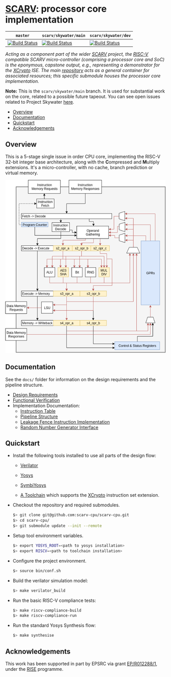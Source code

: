 # [SCARV](https://github.com/scarv/scarv): processor core implementation 

`master`    |  `scarv/skywater/main` | `scarv/skywater/dev`
------------|------------------------|---------------------
[![Build Status](https://travis-ci.org/scarv/scarv-cpu.svg?branch=master)](https://travis-ci.org/scarv/scarv-cpu) | [![Build Status](https://travis-ci.org/scarv/scarv-cpu.svg?branch=scarv%2Fskywater%2Fmain)](https://travis-ci.org/scarv/scarv-cpu) | [![Build Status](https://travis-ci.org/scarv/scarv-cpu.svg?branch=scarv%2Fskywater%2Fdev)](https://travis-ci.org/scarv/scarv-cpu)

<!--- -------------------------------------------------------------------- --->

*Acting as a component part of the wider
[SCARV](https://www.scarv.org)
project,
the
[RISC-V](https://riscv.org)
compatible SCARV micro-controller
(comprising a processor core and SoC)
is the eponymous, capstone output,
e.g., representing a demonstrator for the
[XCrypto](https://github.com/scarv/xcrypto)
ISE.
The main
[repository](https://github.com/scarv/scarv)
acts as a general container for associated resources;
this specific submodule houses
the 
processor core
implementation.*

<!--- -------------------------------------------------------------------- --->

**Note:** This is the `scarv/skywater/main` branch. It is used for substantial
work on the core, related to a possible future tapeout. You can see
open issues related to Project Skywater 
[here](https://github.com/scarv/scarv-cpu/issues?q=is%3Aissue+is%3Aopen+label%3Askywater).

<!--- -------------------------------------------------------------------- --->

- [Overview](#Overview)
- [Documentation](#Documentation)
- [Quickstart](#Quickstart)
- [Acknowledgements](#Acknowledgements)

## Overview

This is a 5-stage single issue in order CPU core, implementing the
RISC-V 32-bit integer base architecture, along with the **C**ompressed
and **M**ultiply extensions.
It's a micro-controller, with no cache, branch prediction or
virtual memory.

![Pipeline Diagram](docs/scarv-cpu-uarch.png)

## Documentation

See the `docs/` folder for information on the design requirements and
the pipeline structure.

- [Design Requirements](docs/requirements.md)
- [Functional Verification](docs/verification.md)
- Implementation Documentation:
  - [Instruction Table](docs/instr-table.md)
  - [Pipeline Structure](docs/pipeline.md)
  - [Leakage Fence Instruction Implementation](docs/leakage-fence.md)
  - [Random Number Generator Interface](docs/rng-interface.md)

## Quickstart

- Install the following tools installed to use all parts of the
  design flow:

  - [Verilator](https://www.veripool.org/projects/verilator/)

  - [Yosys](http://www.clifford.at/yosys/)

  - [SymbiYosys](https://symbiyosys.readthedocs.io/en/latest/index.html)

  - [A Toolchain](https://github.com/scarv/riscv-gnu-toolchain) which
    supports the
    [XCrypto](https://github.com/scarv/xcrypto)
    instruction set extension.

- Checkout the repository and required submodules.

    ```sh
    $> git clone git@github.com:scarv-cpu/scarv-cpu.git
    $> cd scarv-cpu/
    $> git submodule update --init --remote
    ```

- Setup tool environment variables.

    ```sh
    $> export YOSYS_ROOT=<path to yosys installation>
    $> export RISCV=<path to toolchain installation>
    ```

- Configure the project environment.

    ```sh
    $> source bin/conf.sh
    ```

- Build the verilator simulation model:

    ```sh
    $> make verilator_build
    ```

- Run the basic RISC-V compliance tests:

    ```sh
    $> make riscv-compliance-build
    $> make riscv-compliance-run
    ```

- Run the standard Yosys Synthesis flow:

    ```sh
    $> make synthesise
    ```

<!--- -------------------------------------------------------------------- --->

## Acknowledgements

This work has been supported in part by EPSRC via grant 
[EP/R012288/1](https://gow.epsrc.ukri.org/NGBOViewGrant.aspx?GrantRef=EP/R012288/1),
under the [RISE](http://www.ukrise.org) programme.

<!--- -------------------------------------------------------------------- --->
